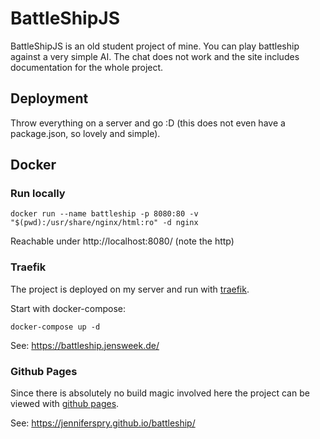 # BattleShipJS

BattleShipJS is an old student project of mine. You can play battleship against a very simple AI. The chat does not work and the site includes documentation for the whole project.

## Deployment
Throw everything on a server and go :D (this does not even have a package.json, so lovely and simple).

## Docker
### Run locally
```
docker run --name battleship -p 8080:80 -v "$(pwd):/usr/share/nginx/html:ro" -d nginx
```
Reachable under http://localhost:8080/ (note the http)

### Traefik
The project is deployed on my server and run with [traefik](https://doc.traefik.io/traefik/).

Start with docker-compose:
```
docker-compose up -d
```
See: 
https://battleship.jensweek.de/

### Github Pages
Since there is absolutely no build magic involved here the project can be viewed with [github pages](https://pages.github.com/).

See:
https://jenniferspry.github.io/battleship/
